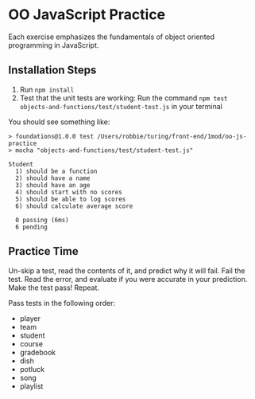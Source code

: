 # OO JavaScript Practice

Each exercise emphasizes the fundamentals of object oriented programming in JavaScript.

## Installation Steps

1. Run `npm install`
2. Test that the unit tests are working: Run the command `npm test objects-and-functions/test/student-test.js` in your terminal

You should see something like:

```shell
> foundations@1.0.0 test /Users/robbie/turing/front-end/1mod/oo-js-practice
> mocha "objects-and-functions/test/student-test.js"

Student
  1) should be a function
  2) should have a name
  3) should have an age
  4) should start with no scores
  5) should be able to log scores
  6) should calculate average score

  0 passing (6ms)
  6 pending
```

## Practice Time

Un-skip a test, read the contents of it, and predict why it will fail. Fail the test. Read the error, and evaluate if you were accurate in your prediction. Make the test pass! Repeat.

Pass tests in the following order:

- player
- team
- student
- course
- gradebook
- dish
- potluck
- song
- playlist
